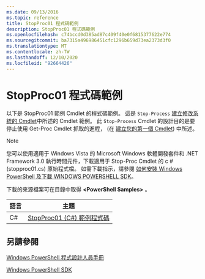 ```yaml
---
ms.date: 09/13/2016
ms.topic: reference
title: StopProc01 程式碼範例
description: StopProc01 程式碼範例
ms.openlocfilehash: c74bccd0d385ad87c409f40e0f6815377622e774
ms.sourcegitcommit: ba7315a496986451cfc1296b659d73ea2373d3f0
ms.translationtype: MT
ms.contentlocale: zh-TW
ms.lasthandoff: 12/10/2020
ms.locfileid: "92664426"
---
```

# <a name="stopproc01-code-samples"></a>StopProc01 程式碼範例

以下是 StopProc01 範例 Cmdlet 的程式碼範例。 這是 `Stop-Process` [建立修改系統的 Cmdlet](../cmdlet/creating-a-cmdlet-that-modifies-the-system.md)中所述的 Cmdlet 範例。 此 `Stop-Process` Cmdlet 的設計目的是要停止使用 Get-Proc Cmdlet 抓取的進程， (在 [建立您的第一個 Cmdlet](../cmdlet/creating-a-cmdlet-without-parameters.md)) 中所述。

> [!NOTE]
> 您可以使用適用于 Windows Vista 的 Microsoft Windows 軟體開發套件和 .NET Framework 3.0 執行時間元件，下載適用于 Stop-Proc Cmdlet 的 c # (stopproc01.cs) 原始程式檔。 如需下載指示，請參閱 [如何安裝 Windows PowerShell 及下載 WINDOWS POWERSHELL SDK](/powershell/scripting/developer/installing-the-windows-powershell-sdk)。
>
> 下載的來源檔案可在目錄中取得 **\<PowerShell Samples>** 。

|語言|主題|
|--------------|-----------|
|C#|[StopProc01 (C#) 範例程式碼](./stopproc01-csharp-sample-code.md)|

## <a name="see-also"></a>另請參閱

[Windows PowerShell 程式設計人員手冊](./windows-powershell-programmer-s-guide.md)

[Windows PowerShell SDK](../windows-powershell-reference.md)
